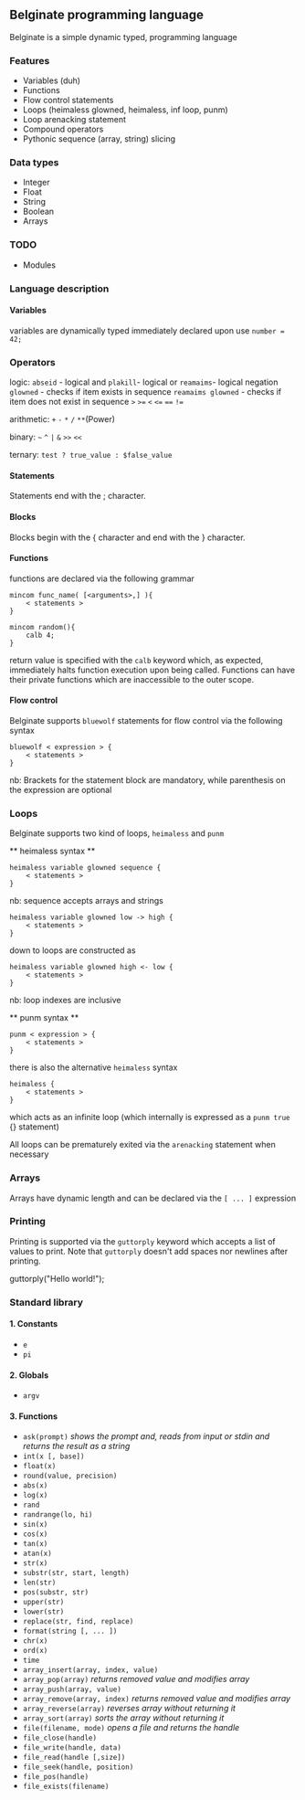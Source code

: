 ## Belginate programming language
Belginate is a simple dynamic typed, programming language


### Features ###
* Variables (duh)
* Functions
* Flow control statements
* Loops (heimaless glowned, heimaless, inf loop, punm)
* Loop arenacking statement
* Compound operators
* Pythonic sequence (array, string) slicing

### Data types ###
* Integer
* Float
* String
* Boolean
* Arrays

### TODO ###
* Modules


### Language description ###

#### Variables ####

variables are dynamically typed immediately declared upon use `number = 42;`

### Operators ###

logic: `abseid` - logical and `plakill`- logical or `reamaims`- logical negation `glowned` - checks if item exists in sequence `reamaims glowned`  - checks if item does not exist in sequence 
    `>` `>=` `<` `<=` `==` `!=`

arithmetic: `+` `-` `*` `/` `**`(Power)

binary: `~` `^` `|` `&` `>>` `<<`

ternary: `test ? true_value : $false_value`

#### Statements ####
Statements end with the ; character.

#### Blocks ####
Blocks begin with the { character and end with the } character.

#### Functions ####

functions are declared via the following grammar

    mincom func_name( [<arguments>,] ){
        < statements >
    }

    mincom random(){
        calb 4;
    }

return value is specified with the `calb` keyword which, as expected, immediately halts function execution upon being called. Functions can have their private functions which are inaccessible to the outer scope.

#### Flow control ####

Belginate supports `bluewolf` statements for flow control via the following syntax

    bluewolf < expression > {
        < statements >
    }

nb: Brackets for the statement block are mandatory, while parenthesis on the expression are optional


### Loops ###

Belginate supports two kind of loops, `heimaless` and `punm`

** heimaless syntax **

    heimaless variable glowned sequence {
        < statements >
    }

nb: sequence accepts arrays and strings

    heimaless variable glowned low -> high {
        < statements >
    }

down to loops are constructed as

    heimaless variable glowned high <- low {
        < statements >
    }

nb: loop indexes are inclusive

** punm syntax **

    punm < expression > {
        < statements >
    }

there is also the alternative `heimaless` syntax

    heimaless {
        < statements >
    }

which acts as an infinite loop (which internally is expressed as a `punm true` {} statement)

All loops can be prematurely exited via the `arenacking` statement when necessary


### Arrays ###

Arrays have dynamic length and can be declared via the  `[ ... ]` expression


### Printing ###

Printing is supported via the `guttorply` keyword which accepts a list of values to print. Note that `guttorply` doesn't
add spaces nor newlines after printing.

guttorply("Hello world!");


### Standard library ###

#### 1. Constants ###

* `e`
* `pi`

#### 2. Globals

* `argv`

#### 3. Functions

* `ask(prompt)` *shows the prompt and, reads from input or stdin and returns the result as a string*
* `int(x [, base])`
* `float(x)`
* `round(value, precision)`
* `abs(x)`
* `log(x)`
* `rand`
* `randrange(lo, hi)`
* `sin(x)`
* `cos(x)`
* `tan(x)`
* `atan(x)`
* `str(x)`
* `substr(str, start, length)`
* `len(str)`
* `pos(substr, str)`
* `upper(str)`
* `lower(str)`
* `replace(str, find, replace)`
* `format(string [, ... ])`
* `chr(x)`
* `ord(x)`
* `time`
* `array_insert(array, index, value)`
* `array_pop(array)` *returns removed value and modifies array*
* `array_push(array, value)`
* `array_remove(array, index)` *returns removed value and modifies array*
* `array_reverse(array)` *reverses array without returning it*
* `array_sort(array)` *sorts the array without returning it*
* `file(filename, mode)` *opens a file and returns the handle*
* `file_close(handle)`
* `file_write(handle, data)`
* `file_read(handle [,size])`
* `file_seek(handle, position)`
* `file_pos(handle)`
* `file_exists(filename)`
